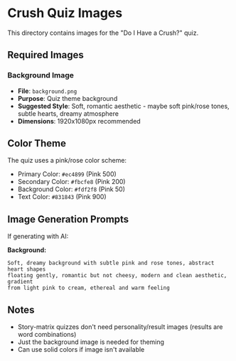# Crush Quiz Images

This directory contains images for the "Do I Have a Crush?" quiz.

## Required Images

### Background Image
- **File**: `background.png`
- **Purpose**: Quiz theme background
- **Suggested Style**: Soft, romantic aesthetic - maybe soft pink/rose tones, subtle hearts, dreamy atmosphere
- **Dimensions**: 1920x1080px recommended

## Color Theme

The quiz uses a pink/rose color scheme:
- Primary Color: `#ec4899` (Pink 500)
- Secondary Color: `#fbcfe8` (Pink 200)
- Background Color: `#fdf2f8` (Pink 50)
- Text Color: `#831843` (Pink 900)

## Image Generation Prompts

If generating with AI:

**Background:**
```
Soft, dreamy background with subtle pink and rose tones, abstract heart shapes 
floating gently, romantic but not cheesy, modern and clean aesthetic, gradient 
from light pink to cream, ethereal and warm feeling
```

## Notes

- Story-matrix quizzes don't need personality/result images (results are word combinations)
- Just the background image is needed for theming
- Can use solid colors if image isn't available

